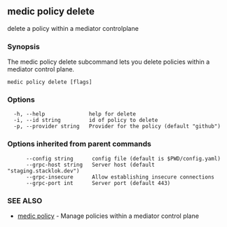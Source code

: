 ## medic policy delete

delete a policy within a mediator controlplane

### Synopsis

The medic policy delete subcommand lets you delete policies within a
mediator control plane.

```
medic policy delete [flags]
```

### Options

```
  -h, --help              help for delete
  -i, --id string         id of policy to delete
  -p, --provider string   Provider for the policy (default "github")
```

### Options inherited from parent commands

```
      --config string      config file (default is $PWD/config.yaml)
      --grpc-host string   Server host (default "staging.stacklok.dev")
      --grpc-insecure      Allow establishing insecure connections
      --grpc-port int      Server port (default 443)
```

### SEE ALSO

* [medic policy](medic_policy.md)	 - Manage policies within a mediator control plane

